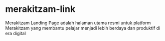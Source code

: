 # merakitzam-link
Merakitzam Landing Page adalah halaman utama resmi untuk platform Merakitzam yang membantu pelajar menjadi lebih berdaya dan produktif di era digital
